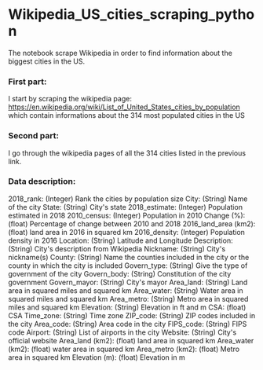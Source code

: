 # Wikipedia_US_cities_scraping_python

The notebook scrape Wikipedia in order to find information about the biggest cities in the US.

### First part:
I start by scraping the wikipedia page: https://en.wikipedia.org/wiki/List_of_United_States_cities_by_population
which contain informations about the 314 most populated cities in the US

### Second part:
I go through the wikipedia pages of all the 314 cities listed in the previous link.

### Data description:
2018_rank: (Integer) Rank the cities by population size
City: (String) Name of the city
State: (String) City's state
2018_estimate: (Integer) Population estimated in 2018
2010_census: (Integer) Population in 2010
Change (%): (float) Percentage of change between 2010 and 2018
2016_land_area (km2): (float) land area in 2016 in squared km
2016_density: (Integer) Population density in 2016
Location: (String) Latitude and Longitude
Description: (String) City's description from Wikipedia
Nickname: (String) City's nickname(s)
County: (String) Name the counties included in the city or the county in which the city is included
Govern_type: (String) Give the type of government of the city
Govern_body: (String) Constitution of the city government
Govern_mayor: (String) City's mayor
Area_land: (String) Land area in squared miles and squared km
Area_water: (String) Water area in squared miles and squared km
Area_metro: (String) Metro area in squared miles and squared km
Elevation: (String) Elevation in ft and m
CSA: (float) CSA
Time_zone: (String) Time zone
ZIP_code: (String) ZIP codes included in the city
Area_code: (String) Area code in the city
FIPS_code: (String) FIPS code
Airport: (String) List of airports in the city
Website: (String) City's official website
Area_land (km2): (float) land area in squared km
Area_water (km2): (float) water area in squared km
Area_metro (km2): (float) Metro area in squared km
Elevation (m): (float) Elevation in m

